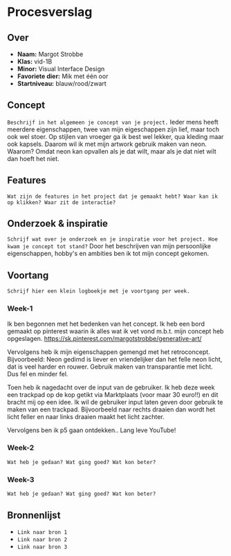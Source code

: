 <!-- Vergeet je niet de comments uit te zetten voordat je begint met typen? 💬 -->

# Procesverslag

## Over
* **Naam:** Margot Strobbe
* **Klas:** vid-1B
* **Minor:** Visual Interface Design
* **Favoriete dier:** Mik met één oor
* **Startniveau:** blauw/rood/zwart

## Concept

`Beschrijf in het algemeen je concept van je project.`
Ieder mens heeft meerdere eigenschappen, twee van mijn eigeschappen zijn lief, maar toch ook wel stoer. Op stijlen van vroeger ga ik best wel lekker, qua kleding maar ook kapsels. Daarom wil ik met mijn artwork gebruik maken van neon. Waarom? Omdat neon kan opvallen als je dat wilt, maar als je dat niet wilt dan hoeft het niet.

## Features

`Wat zijn de features in het project dat je gemaakt hebt? Waar kan ik op klikken? Waar zit de interactie?`

## Onderzoek & inspiratie
`Schrijf wat over je onderzoek en je inspiratie voor het project. Hoe kwam je concept tot stand?`
Door het beschrijven van mijn persoonlijke eigenschappen, hobby's en ambities ben ik tot mijn concept gekomen. 


## Voortang

`Schrijf hier een klein logboekje met je voortgang per week.`

### Week-1
Ik ben begonnen met het bedenken van het concept. Ik heb een bord gemaakt op pinterest waarin ik alles wat ik vet vond m.b.t. mijn concept heb opgeslagen. 
https://sk.pinterest.com/margotstrobbe/generative-art/

Vervolgens heb ik mijn eigenschappen gemengd met het retroconcept.
Bijvoorbeeld: Neon gedimd is liever en vriendelijker dan het felle neon licht, dat is veel harder en rouwer. 
Gebruik maken van transparantie met licht. Dus fel en minder fel. 

Toen heb ik nagedacht over de input van de gebruiker. Ik heb deze week een trackpad op de kop getikt via Marktplaats (voor maar 30 euro!!) en dit bracht mij op een idee. Ik wil de gebruiker input laten geven door gebruik te maken van een trackpad. Bijvoorbeeld naar rechts draaien dan wordt het licht feller en naar links draaien maakt het licht zachter.

Vervolgens ben ik p5 gaan ontdekken.. Lang leve YouTube! 

### Week-2
`Wat heb je gedaan? Wat ging goed? Wat kon beter?`

### Week-3
`Wat heb je gedaan? Wat ging goed? Wat kon beter?`


## Bronnenlijst

* `Link naar bron 1`
* `Link naar bron 2`
* `Link naar bron 3`
